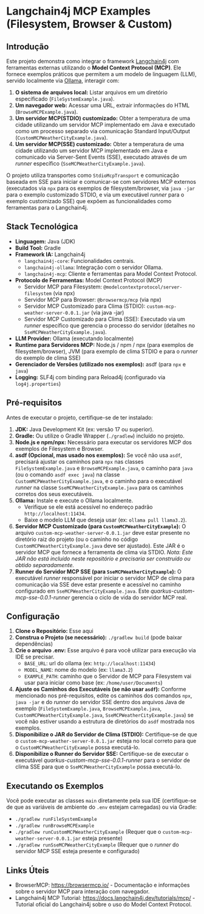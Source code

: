 # Langchain4j MCP Examples (Filesystem, Browser & Custom)

## Introdução

Este projeto demonstra como integrar o framework [Langchain4j](https://github.com/langchain4j/langchain4j) com ferramentas externas utilizando o **Model Context Protocol (MCP)**. Ele fornece exemplos práticos que permitem a um modelo de linguagem (LLM), servido localmente via [Ollama](https://ollama.com/), interagir com:

1.  **O sistema de arquivos local:** Listar arquivos em um diretório especificado (`FileSystemExample.java`).
2.  **Um navegador web:** Acessar uma URL, extrair informações do HTML (`BrowseMCPExample.java`).
3.  **Um servidor MCP(STDIO) customizado:** Obter a temperatura de uma cidade utilizando um servidor MCP implementado em Java e executado como um processo separado via comunicação Standard Input/Output (`CustomMCPWeatherCityExample.java`).
4.  **Um servidor MCP(SSE) customizado:** Obter a temperatura de uma cidade utilizando um servidor MCP implementado em Java e comunicado via Server-Sent Events (SSE), executado através de um *runner* específico (`SseMCPWeatherCityExample.java`).

O projeto utiliza transportes como `StdioMcpTransport` e comunicação baseada em SSE para iniciar e comunicar-se com servidores MCP externos (executados via `npx` para os exemplos de filesystem/browser, via `java -jar` para o exemplo customizado STDIO, e via um executável *runner* para o exemplo customizado SSE) que expõem as funcionalidades como ferramentas para o Langchain4j.

## Stack Tecnológica

*   **Linguagem:** Java (JDK)
*   **Build Tool:** Gradle
*   **Framework IA:** Langchain4j
    *   `langchain4j-core`: Funcionalidades centrais.
    *   `langchain4j-ollama`: Integração com o servidor Ollama.
    *   `langchain4j-mcp`: Cliente e ferramentas para Model Context Protocol.
*   **Protocolo de Ferramentas:** Model Context Protocol (MCP)
    *   Servidor MCP para Filesystem: `@modelcontextprotocol/server-filesystem` (via npx)
    *   Servidor MCP para Browser: `@browsermcp/mcp` (via npx)
    *   Servidor MCP Customizado para Clima (STDIO): `custom-mcp-weather-server-0.0.1.jar` (via java -jar)
    *   Servidor MCP Customizado para Clima (SSE): Executado via um *runner* específico que gerencia o processo do servidor (detalhes no `SseMCPWeatherCityExample.java`).
*   **LLM Provider:** Ollama (executando localmente)
*   **Runtime para Servidores MCP:** Node.js / npm / npx (para exemplos de filesystem/browser), JVM (para exemplo de clima STDIO e para o *runner* do exemplo de clima SSE)
*   **Gerenciador de Versões (utilizado nos exemplos):** asdf (para `npx` e `java`)
*   **Logging:** SLF4j com binding para Reload4j (configurado via `log4j.properties`)

## Pré-requisitos

Antes de executar o projeto, certifique-se de ter instalado:

1.  **JDK:** Java Development Kit (ex: versão 17 ou superior).
2.  **Gradle:** Ou utilize o Gradle Wrapper (`./gradlew`) incluído no projeto.
3.  **Node.js e npm/npx:** Necessário para executar os servidores MCP dos exemplos de Filesystem e Browser.
4.  **asdf (Opcional, mas usado nos exemplos):** Se você não usa `asdf`, precisará ajustar os caminhos para `npx` nas classes `FileSystemExample.java` e `BrowseMCPExample.java`, o caminho para `java` (ou o comando `asdf exec java`) na classe `CustomMCPWeatherCityExample.java`, e o caminho para o executável *runner* na classe `SseMCPWeatherCityExample.java` para os caminhos corretos dos seus executáveis.
5.  **Ollama:** Instale e execute o Ollama localmente.
    *   Verifique se ele está acessível no endereço padrão `http://localhost:11434`.
    *   Baixe o modelo LLM que deseja usar (ex: `ollama pull llama3.2`).
6.  **Servidor MCP Customizado (para `CustomMCPWeatherCityExample`):** O arquivo `custom-mcp-weather-server-0.0.1.jar` deve estar presente no diretório raiz do projeto (ou o caminho no código `CustomMCPWeatherCityExample.java` deve ser ajustado). Este JAR é o servidor MCP que fornece a ferramenta de clima via STDIO. *Nota: Este JAR não está incluído neste repositório e precisaria ser construído ou obtido separadamente.*
7.  **Runner do Servidor MCP SSE (para `SseMCPWeatherCityExample`):** O executável *runner* responsável por iniciar o servidor MCP de clima para comunicação via SSE deve estar presente e acessível no caminho configurado em `SseMCPWeatherCityExample.java`. Este *quarkus-custom-mcp-sse-0.0.1-runner* gerencia o ciclo de vida do servidor MCP real.
## Configuração

1.  **Clone o Repositório:** Esse aqui
2.  **Construa o Projeto (se necessário):** `./gradlew build` (pode baixar dependências)
3.  **Crie o arquivo .env:** Esse arquivo é para você utilizar para execução via IDE se precisar.
    *   `BASE_URL`: url do ollama (ex: `http://localhost:11434`)
    *   `MODEL_NAME`: nome do modelo (ex: `llama3.2`)
    *   `EXAMPLE_PATH`: caminho que o Servidor de MCP para Filesystem vai usar para iniciar como base (ex: `/home/user/Documents`)
4.  **Ajuste os Caminhos dos Executáveis (se não usar `asdf`):** Conforme mencionado nos pré-requisitos, edite os caminhos dos comandos `npx`, `java -jar` e do *runner* do servidor SSE dentro dos arquivos Java de exemplo (`FileSystemExample.java`, `BrowseMCPExample.java`, `CustomMCPWeatherCityExample.java`, `SseMCPWeatherCityExample.java`) se você não estiver usando a estrutura de diretórios do `asdf` mostrada nos exemplos.
5.  **Disponibilize o JAR do Servidor de Clima (STDIO):** Certifique-se de que o `custom-mcp-weather-server-0.0.1.jar` esteja no local correto para que o `CustomMCPWeatherCityExample` possa executá-lo.
6.  **Disponibilize o Runner do Servidor SSE:** Certifique-se de executar o executável *quarkus-custom-mcp-sse-0.0.1-runner* para o servidor de clima SSE para que o `SseMCPWeatherCityExample` possa executá-lo.

## Executando os Exemplos

Você pode executar as classes `main` diretamente pela sua IDE (certifique-se de que as variáveis de ambiente do `.env` estejam carregadas) ou via Gradle:

*   `./gradlew runFileSystemExample`
*   `./gradlew runBrowseMCPExample`
*   `./gradlew runCustomMCPWeatherCityExample` (Requer que o `custom-mcp-weather-server-0.0.1.jar` esteja presente)
*   `./gradlew runSseMCPWeatherCityExample` (Requer que o *runner* do servidor MCP SSE esteja presente e configurado)

## Links Úteis
* BrowserMCP: https://browsermcp.io/ - Documentação e informações sobre o servidor MCP para interação com navegador.
* Langchain4j MCP Tutorial: https://docs.langchain4j.dev/tutorials/mcp/ - Tutorial oficial do Langchain4j sobre o uso do Model Context Protocol.
